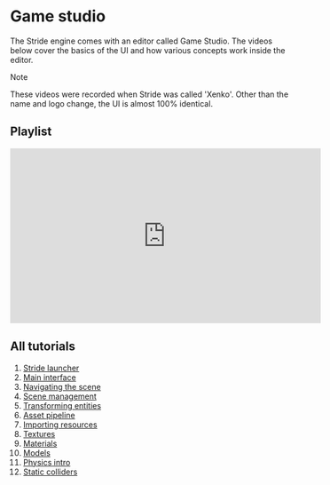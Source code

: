 # Game studio
The Stride engine comes with an editor called Game Studio. The videos below cover the basics of the UI and how various concepts work inside the editor. 

> [!NOTE]
> These videos were recorded when Stride was called 'Xenko'. Other than the name and logo change, the UI is almost 100% identical.

## Playlist 
<iframe width="560" height="315" src="https://www.youtube.com/embed/videoseries?list=PLM8hj-JyVnYr-usNqX5aeXG0IwTY9FVge" title="YouTube video player" frameborder="0" allow="accelerometer; autoplay; clipboard-write; encrypted-media; gyroscope; picture-in-picture" allowfullscreen></iframe>

## All tutorials
1. [Stride launcher](1-launcher.md)
2. [Main interface](2-main-interface.md)
3. [Navigating the scene](3-navigating-scene.md)
4. [Scene management](4-scene-management.md)
5. [Transforming entities](5-transforming-entities.md)
6. [Asset pipeline](6-asset-pipeline.md)
7. [Importing resources](7-importing-resources.md)
8. [Textures](8-textures.md)
9. [Materials](9-materials.md)
10. [Models](10-models.md)
11. [Physics intro](11-physics-intro.md)
12. [Static colliders](12-static-colliders.md)